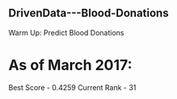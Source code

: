 ## DrivenData---Blood-Donations
Warm Up: Predict Blood Donations

# As of March 2017:
Best Score - 0.4259
Current Rank - 31
